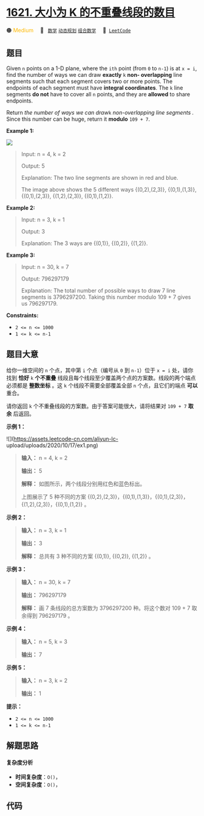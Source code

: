 # [1621. 大小为 K 的不重叠线段的数目](https://leetcode.com/problems/number-of-sets-of-k-non-overlapping-line-segments)

🟠 <font color=#ffb800>Medium</font>&emsp; 🔖&ensp; [`数学`](/tag/math.md) [`动态规划`](/tag/dynamic-programming.md) [`组合数学`](/tag/combinatorics.md)&emsp; 🔗&ensp;[`LeetCode`](https://leetcode.com/problems/number-of-sets-of-k-non-overlapping-line-segments)

## 题目

Given `n` points on a 1-D plane, where the `ith` point (from `0` to `n-1`) is
at `x = i`, find the number of ways we can draw **exactly** `k` **non-
overlapping** line segments such that each segment covers two or more points.
The endpoints of each segment must have **integral coordinates**. The `k` line
segments **do not** have to cover all `n` points, and they are **allowed** to
share endpoints.

Return _the number of ways we can draw_`k` _non-overlapping line segments_ _._
Since this number can be huge, return it **modulo** `109 + 7`.



**Example 1:**

![](https://assets.leetcode.com/uploads/2020/09/07/ex1.png)

> Input: n = 4, k = 2
> 
> Output: 5
> 
> Explanation: The two line segments are shown in red and blue.
> 
> The image above shows the 5 different ways {(0,2),(2,3)}, {(0,1),(1,3)}, {(0,1),(2,3)}, {(1,2),(2,3)}, {(0,1),(1,2)}.

**Example 2:**

> Input: n = 3, k = 1
> 
> Output: 3
> 
> Explanation: The 3 ways are {(0,1)}, {(0,2)}, {(1,2)}.

**Example 3:**

> Input: n = 30, k = 7
> 
> Output: 796297179
> 
> Explanation: The total number of possible ways to draw 7 line segments is 3796297200. Taking this number modulo 109 + 7 gives us 796297179.

**Constraints:**

  * `2 <= n <= 1000`
  * `1 <= k <= n-1`


## 题目大意

给你一维空间的 `n` 个点，其中第 `i` 个点（编号从 `0` 到 `n-1`）位于 `x = i` 处，请你找到 **恰好** `k`
**个不重叠** 线段且每个线段至少覆盖两个点的方案数。线段的两个端点必须都是 **整数坐标** 。这 `k` 个线段不需要全部覆盖全部 `n`
个点，且它们的端点 **可以** 重合。

请你返回 `k` 个不重叠线段的方案数。由于答案可能很大，请将结果对 `109 + 7` **取余** 后返回。

**示例 1：**

![](https://assets.leetcode-cn.com/aliyun-lc-
upload/uploads/2020/10/17/ex1.png)

> 
> 
> 
> 
> 
> **输入：** n = 4, k = 2
> 
> **输出：** 5
> 
> **解释：** 如图所示，两个线段分别用红色和蓝色标出。
> 
> 上图展示了 5 种不同的方案 {(0,2),(2,3)}，{(0,1),(1,3)}，{(0,1),(2,3)}，{(1,2),(2,3)}，{(0,1),(1,2)} 。

**示例 2：**

> 
> 
> 
> 
> 
> **输入：** n = 3, k = 1
> 
> **输出：** 3
> 
> **解释：** 总共有 3 种不同的方案 {(0,1)}, {(0,2)}, {(1,2)} 。
> 
> 

**示例 3：**

> 
> 
> 
> 
> 
> **输入：** n = 30, k = 7
> 
> **输出：** 796297179
> 
> **解释：** 画 7 条线段的总方案数为 3796297200 种。将这个数对 109 + 7 取余得到 796297179 。
> 
> 

**示例 4：**

> 
> 
> 
> 
> 
> **输入：** n = 5, k = 3
> 
> **输出：** 7
> 
> 

**示例 5：**

> 
> 
> 
> 
> 
> **输入：** n = 3, k = 2
> 
> **输出：** 1

**提示：**

  * `2 <= n <= 1000`
  * `1 <= k <= n-1`


## 解题思路

#### 复杂度分析

- **时间复杂度**：`O()`，
- **空间复杂度**：`O()`，

## 代码

```javascript

```